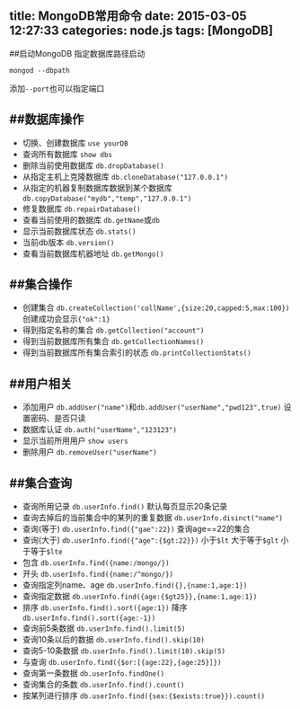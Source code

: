 title: MongoDB常用命令
date: 2015-03-05 12:27:33
categories: node.js
tags: [MongoDB]
---
<!--more-->
##启动MongoDB
指定数据库路径启动
```shell
mongod --dbpath 
```
添加`--port`也可以指定端口

##数据库操作
---
- 切换、创建数据库	`use yourDB`
- 查询所有数据库	`show dbs`
- 删除当前使用数据库	`db.dropDatabase()`
- 从指定主机上克隆数据库	`db.cloneDatabase("127.0.0.1")`
- 从指定的机器复制数据库数据到某个数据库	`db.copyDatabase("mydb","temp","127.0.0.1")`
- 修复数据库	`db.repairDatabase()`
- 查看当前使用的数据库	`db.getName`或`db`
- 显示当前数据库状态 `db.stats()`
- 当前db版本	`db.version()`
- 查看当前数据库机器地址	`db.getMongo()`

##集合操作
---
- 创建集合	`db.createCollection('collName',{size:20,capped:5,max:100})` 创建成功会显示`{"ok":1}`
- 得到指定名称的集合	`db.getCollection("account")`
- 得到当前数据库所有集合	`db.getCollectionNames()`
- 得到当前数据库所有集合索引的状态	`db.printCollectionStats()`

##用户相关
---
- 添加用户	`db.addUser("name")`和`db.addUser("userName","pwd123",true)` 设置密码、是否只读
- 数据库认证	`db.auth("userName","123123")`
- 显示当前所用用户	`show users`
- 删除用户	`db.removeUser("userName")`

##集合查询
---
- 查询所用记录	`db.userInfo.find()` 默认每页显示20条记录
- 查询去掉后的当前集合中的某列的重复数据	`db.userInfo.disinct("name")`
- 查询(等于) `db.userInfo.find({"gae":22})` 查询age==22的集合
- 查询(大于)	`db.userInfo.find({"age":{$gt:22}})` 
	小于`$lt` 大于等于`$glt` 小于等于`$lte` 
- 包含	`db.userInfo.find({name:/mongo/})`
- 开头	`db.userInfo.find({name:/^mongo/})`
- 查询指定列name、age	`db.userInfo.find({},{name:1,age:1})`
- 查询指定数据	`db.userInfo.find({age:{$gt25}},{name:1,age:1})`
- 排序	`db.userInfo.find().sort({age:1})`
	降序	`db.userInfo.find().sort({age:-1})`
- 查询前5条数据	`db.userInfo.find().limit(5)`
- 查询10条以后的数据	`db.userInfo.find().skip(10)`
- 查询5-10条数据	`db.userInfo.find().limit(10).skip(5)`
- 与查询	`db.userInfo.find({$or:[{age:22},{age:25}]})`
- 查询第一条数据	`db.userInfo.findOne()`
- 查询集合的条数	`db.userInfo.find().count()`
- 按某列进行排序	`db.userInfo.find({sex:{$exists:true}}).count()`

